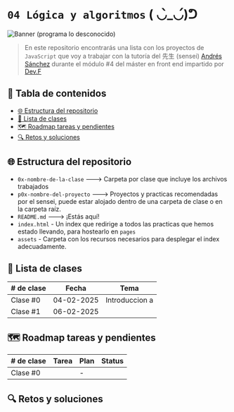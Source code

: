 # `04 Lógica y algoritmos` ( ◡̀_◡́)ᕤ

![Banner (programa lo desconocido)](https://i.pinimg.com/originals/70/82/63/70826360a72047abc1ff324e7df77b65.gif)

> En este repositorio encontrarás una lista con los proyectos de `JavaScript` que voy a trabajar con la tutoría del 先生 (sensei) [Andrés Sánchez](https://co.linkedin.com/in/afsanchez04) durante el módulo #4 del máster en front end impartido por [Dev.F](https://devf.la)

## 📝 Tabla de contenidos

- [🌐 Estructura del repositorio](#-estructura-del-repositorio)
- [🥋 Lista de clases](#-lista-de-clases)
- [🗺️ Roadmap tareas y pendientes](#️-roadmap-tareas-y-pendientes)
- [🔍 Retos y soluciones](#-retos-y-soluciones)

## 🌐 Estructura del repositorio

- `0x-nombre-de-la-clase` ---> Carpeta por clase que incluye los archivos trabajados
- `p0x-nombre-del-proyecto` ---> Proyectos y practicas recomendadas por el sensei, puede estar alojado dentro de una carpeta de clase o en la carpeta raíz.
- `README.md` ---> ¡Estás aquí!
- `index.html` - Un index que redirige a todos las practicas que hemos estado llevando, para hostearlo en `pages`
- `assets` - Carpeta con los recursos necesarios para desplegar el index adecuadamente.

## 🥋 Lista de clases

| # de clase | Fecha      |      Tema      |
| ---------- | ---------- | :------------: |
| Clase #0   | 04-02-2025 | Introduccion a |
| Clase #1   | 06-02-2025 |                |

## 🗺️ Roadmap tareas y pendientes

| # de clase | Tarea | Plan | Status |
| ---------- | ----- | ---- | ------ |
| Clase #0   |       | -    |        |

## 🔍 Retos y soluciones
